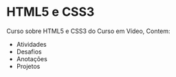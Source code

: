 # HTML5 e CSS3
Curso sobre HTML5 e CSS3 do Curso em Vídeo, Contem:
- Atividades
- Desafios
- Anotações
- Projetos
